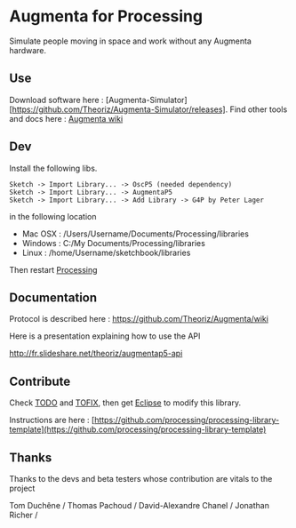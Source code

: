 Augmenta for Processing
=======================

Simulate people moving in space and work without any Augmenta hardware.

Use
---

Download software here : [Augmenta-Simulator][https://github.com/Theoriz/Augmenta-Simulator/releases].
Find other tools and docs here : [Augmenta wiki](https://github.com/Theoriz/Augmenta/wiki)

Dev
---

Install the following libs.

```
Sketch -> Import Library... -> OscP5 (needed dependency)
Sketch -> Import Library... -> AugmentaP5
Sketch -> Import Library... -> Add Library -> G4P by Peter Lager
```

in the following location

- Mac OSX : /Users/Username/Documents/Processing/libraries
- Windows : C:/My Documents/Processing/libraries
- Linux   : /home/Username/sketchbook/libraries

Then restart [Processing][]

Documentation
-------------

Protocol is described here : https://github.com/Theoriz/Augmenta/wiki

Here is a presentation explaining how to use the API

http://fr.slideshare.net/theoriz/augmentap5-api

Contribute
----------

Check [TODO](TODO.md) and [TOFIX](TOFIX.md), then get [Eclipse][] to modify this library.

Instructions are here : [https://github.com/processing/processing-library-template](https://github.com/processing/processing-library-template)

Thanks
------

Thanks to the devs and beta testers whose contribution are vitals to the project

 Tom Duchêne / Thomas Pachoud / David-Alexandre Chanel / Jonathan Richer /

[Processing]: http://www.processing.org/
[Théoriz studio]: http://www.theoriz.com/
[Eclipse]: http://www.eclipse.org/
